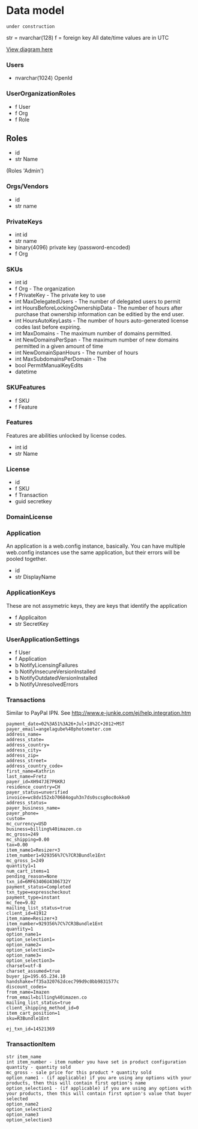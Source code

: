 # Data model

`under construction`

str = nvarchar(128)
f = foreign key
All date/time values are in UTC


[View diagram here](http://www.gliffy.com/go/publish/3744282/)

### Users

* nvarchar(1024) OpenId

### UserOrganizationRoles

* f User
* f Org
* f Role

## Roles

* id
* str Name

(Roles 'Admin')

### Orgs/Vendors

* id
* str name

### PrivateKeys

* int id
* str name
* binary(4096) private key (password-encoded)
* f Org

### SKUs

* int id
* f Org - The organization
* f PrivateKey - The private key to use
* int MaxDelegatedUsers - The number of delegated users to permit
* int HoursBeforeLockingOwnershipData - The number of hours after purchase that ownership information can be editied by the end user. 
* int HoursAutoKeyLasts - The number of hours auto-generated license codes last before expiring.
* int MaxDomains - The maximum number of domains permitted.
* int NewDomainsPerSpan - The maximum number of new domains permitted in a given amount of time
* int NewDomainSpanHours - The number of hours 
* int MaxSubdomainsPerDomain - The 
* bool PermitManualKeyEdits
* datetime 


### SKUFeatures

* f SKU
* f Feature

### Features

Features are abilities unlocked by license codes. 

* int id
* str Name

### License

* id
* f SKU
* f Transaction
* guid secretkey



### DomainLicense



### Application

An application is a web.config instance, basically. You can have multiple web.config instances use the same application, but their errors will be pooled together.

* id 
* str DisplayName

### ApplicationKeys

These are not assymetric keys, they are keys that identify the application

* f Applicaiton
* str SecretKey

### UserApplicationSettings

* f User
* f Application
* b NotifyLicensingFailures
* b NotifyInsecureVersionInstalled
* b NotifyOutdatedVersionInstalled
* b NotifyUnresolvedErrors

### Transactions

Similar to PayPal IPN. See http://www.e-junkie.com/ej/help.integration.htm


    payment_date=02%3A51%3A26+Jul+18%2C+2012+MST
	payer_email=angelagube%40photometer.com
	address_name=
	address_state=
	address_country=
	address_city=
	address_zip=
	address_street=
	address_country_code=
	first_name=Kathrin
	last_name=Fretz
	payer_id=XH947JE7P6KRJ
	residence_country=CH
	payer_status=unverified
	invoice=wc8dv152xb70684oguh3n7ds0scsg0oc0okko0
	address_status=
	payer_business_name=
	payer_phone=
	custom=
	mc_currency=USD
	business=billing%40imazen.co
	mc_gross=249
	mc_shipping=0.00
	tax=0.00
	item_name1=Resizer+3
	item_number1=929356%7C%7CR3Bundle1Ent
	mc_gross_1=249
	quantity1=1
	num_cart_items=1
	pending_reason=None
	txn_id=6MF63406U4306732Y
	payment_status=Completed
	txn_type=expresscheckout
	payment_type=instant
	mc_fee=9.02
	mailing_list_status=true
	client_id=41912
	item_name=Resizer+3
	item_number=929356%7C%7CR3Bundle1Ent
	quantity=1
	option_name1=
	option_selection1=
	option_name2=
	option_selection2=
	option_name3=
	option_selection3=
	charset=utf-8
	charset_assumed=true
	buyer_ip=195.65.234.10
	handshake=ff35a320762dcec799d9c0bb9831577c
	discount_codes=
	from_name=Imazen
	from_email=billing%40imazen.co
	mailing_list_status=true
	client_shipping_method_id=0
	item_cart_position=1
	sku=R3Bundle1Ent

	ej_txn_id=14521369


### TransactionItem

	str item_name
	int item_number - item number you have set in product configuration
	quantity - quantity sold
	mc_gross - sale price for this product * quantity sold
	option_name1 - (if applicable) if you are using any options with your products, then this will contain first option's name
	option_selection1 - (if applicable) if you are using any options with your products, then this will contain first option's value that buyer selected
	option_name2
	option_selection2
	option_name3
	option_selection3



